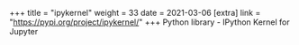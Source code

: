 +++
title = "ipykernel"
weight = 33
date = 2021-03-06
[extra]
link = "https://pypi.org/project/ipykernel/"
+++
Python library - IPython Kernel for Jupyter

